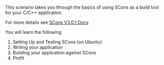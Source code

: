 
This scenario takes you through the basics of using SCons as a build tool for your C/C++ application. 
 
For more details see [SCons V3.0.1 Docs](https://scons.org/doc/production/HTML/scons-user.html)

You will learn the following 


1. Setting Up and Testing SCons (on Ubuntu)
2. Writing your application
3. Building your application against SCons 
4. Profit